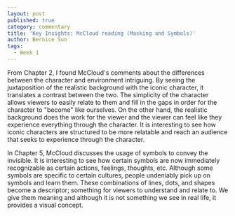 ```yaml
---
layout: post
published: true
category: commentary
title: 'Key Insights: McCloud reading (Masking and Symbols)'
author: Bernice Sun
tags:
  - Week 1
---
```


From Chapter 2, I found McCloud's comments about the differences between the character and environment intriguing. By seeing the juxtaposition of the realistic background with the iconic character, it translates a contrast between the two. The simplicity of the character allows viewers to easily relate to them and fill in the gaps in order for the character to "become" like ourselves. On the other hand, the realistic background does the work for the viewer and the viewer can feel like they experience everything through the character. It is interesting to see how iconic characters are structured to be more relatable and reach an audience that seeks to experience through the character.

In Chapter 5, McCloud discusses the usage of symbols to convey the invisible. It is interesting to see how certain symbols are now immediately recognizable as certain actions, feelings, thoughts, etc. Although some symbols are specific to certain cultures, people undeniably pick up on symbols and learn them. These combinations of lines, dots, and shapes become a descriptor; something for viewers to understand and relate to. We give them meaning and although it is not something we see in real life, it provides a visual concept.